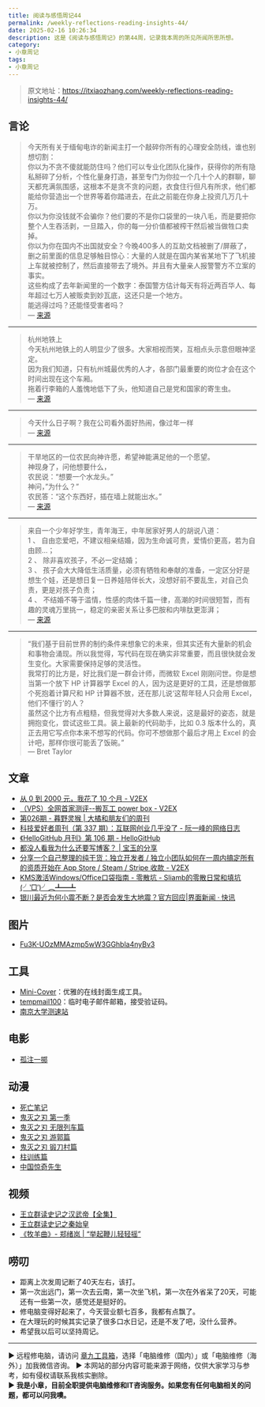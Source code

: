 ```yaml
---
title: 阅读与感悟周记44
permalink: /weekly-reflections-reading-insights-44/
date: 2025-02-16 10:26:34
description: 这是《阅读与感悟周记》的第44周，记录我本周的所见所闻所思所想。
category:
- 小章周记
tags:
- 小章周记
---
```


> 原文地址：<https://itxiaozhang.com/weekly-reflections-reading-insights-44/>  

## 言论

> 今天所有关于缅甸电诈的新闻主打一个敲碎你所有的心理安全防线，谁也别想切割：  
> 你以为不贪不傻就能防住吗？他们可以专业化团队化操作，获得你的所有隐私掰碎了分析，个性化量身打造，甚至专门为你拉一个几十个人的群聊，聊天都充满氛围感，这根本不是贪不贪的问题，衣食住行但凡有所求，他们都能给你营造出一个世界等着你踏进去，在此之前能在你身上投资几万几十万。  
> 你以为你没钱就不会骗你？他们要的不是你口袋里的一块八毛，而是要把你整个人生吞活剥，一旦踏入，你的每一分价值都被榨干然后被当做牲口卖掉。  
> 你以为你在国内不出国就安全？今晚400多人的互助文档被删了/屏蔽了，删之前里面的信息足够触目惊心：大量的人就是在国内某省某地下了飞机接上车就被控制了，然后直接带去了境外。并且有大量亲人报警警方不立案的事实。  
> 这些构成了去年新闻里的一个数字：泰国警方估计每天有将近两百华人、每年超过七万人被贩卖到妙瓦底，这还只是一个地方。  
> 能逃得过吗？还能怪受害者吗？  
> — [来源](https://weibo.com/u/1957491335)  
---  
> 杭州地铁上  
> 今天杭州地铁上的人明显少了很多。大家相视而笑，互相点头示意但眼神坚定。  
> 因为我们知道，只有杭州城最优秀的人才，各部门最重要的岗位才会在这个时间出现在这个车厢。  
> 拖着行李箱的人羞愧地低下了头，他知道自己是党和国家的寄生虫。  
> — [来源](https://jandan.net/t/5841876)  
---  
> 今天什么日子啊？我在公司看外面好热闹，像过年一样  
> — [来源](https://jandan.net/t/5842112)  
---  
> 干旱地区的一位农民向神许愿，希望神能满足他的一个愿望。  
> 神现身了，问他想要什么，  
> 农民说：“想要一个水龙头。”  
> 神问，”为什么？”  
> 农民答：“这个东西好，插在墙上就能出水。”  
> — [来源](https://jandan.net/t/5844062)  
---  
> 来自一个少年好学生，青年海王，中年居家好男人的胡说八道：  
> 1 、 自由恋爱吧，不建议相亲结婚，因为生命诚可贵，爱情价更高，若为自由顾...；  
> 2 、 除非喜欢孩子，不必一定结婚；  
> 3 、 孩子会大大降低生活质量，必须有牺牲和奉献的准备，一定区分好是想生个娃，还是想日复一日养娃陪伴长大，没想好前不要乱生，对自己负责，更是对孩子负责；  
> 4 、 不结婚不等于滥情，性感的肉体千篇一律，高潮的时间很短暂，而有趣的灵魂万里挑一，稳定的亲密关系让多巴胺和内啡肽更澎湃；  
> — [来源](https://www.v2ex.com/t/1109271#reply5)  
---  
> “我们基于目前世界的制约条件来想象它的未来，但其实还有大量新的机会和事物会涌现。所以我觉得，写代码在现在确实非常重要，而且很快就会发生变化。大家需要保持足够的灵活性。  
> 我常打的比方是，好比我们是一群会计师，而微软 Excel 刚刚问世。你是想当第一个放下 HP 计算器学 Excel 的人，因为这是更好的工具，还是想做那个死抱着计算尺和 HP 计算器不放，还在那儿说‘这帮年轻人只会用 Excel，他们不懂行’的人？  
> 虽然这个比方有点粗糙，但我觉得对大多数人来说，这是最好的姿态，就是拥抱变化，尝试这些工具。装上最新的代码助手，比如 0.3 版本什么的，真正去用它写点你本来不想写的代码。你可不想做那个最后才用上 Excel 的会计吧，那样你很可能丢了饭碗。”  
> — Bret Taylor

## 文章

- [从 0 到 2000 元，我花了 10 个月 - V2EX](https://www.v2ex.com/t/1108613)
- [（VPS）全网首家测评--搬瓦工 power box - V2EX](https://www.v2ex.com/t/1102483)
- [第026期 - 暮野灵猴 | 大橘和朋友们的周刊](https://rrorangeandfriends.site/posts/2025/026)
- [科技爱好者周刊（第 337 期）：互联网创业几乎没了 - 阮一峰的网络日志](https://www.ruanyifeng.com/blog/2025/02/weekly-issue-337.html)
- [《HelloGitHub 月刊》第 106 期 - HelloGitHub](https://hellogithub.com/periodical/volume/106)
- [都没人看我为什么还要写博客？ | 宝玉的分享](https://baoyu.io/translations/why-blog-if-nobody-reads-it)
- [分享一个自己整理的纯干货：独立开发者 / 独立小团队如何在一周内搞定所有的资质开始在 App Store / Steam / Stripe 收款 - V2EX](https://www.v2ex.com/t/1108773)
- [KMS激活Windows/Office口袋指南 - 零散坑 - Sliamb的零散日常和填坑(╯‵□′)╯︵┻━┻](https://blog.03k.org/post/kms.html)
- [银川最近为何小震不断？是否会发生大地震？官方回应|界面新闻 · 快讯](https://www.jiemian.com/article/12207800.html)

## 图片

- [Fu3K-UOzMMAzmp5wW3GGhbla4nyBv3](https://cdnv2.ruguoapp.com/Fu3K-UOzMMAzmp5wW3GGhbla4nyBv3.jpg)

## 工具

- [Mini-Cover](https://cover.ruom.top/)：优雅的在线封面生成工具。
- [tempmail100](https://tempmail100.com/)：临时电子邮件邮箱，接受验证码。
- [南京大学测速站](https://test.nju.edu.cn/)

## 电影

- [孤注一掷](https://neodb.social/movie/1JGCQeQKD5LRsTOCaEyymN)

## 动漫

- [死亡笔记](https://neodb.social/tv/season/1sAq3U4u7zOiPFp5AocOyv)
- [鬼灭之刃 第一季](https://neodb.social/tv/season/6w9C7lVHbDMULFhw8sywTo)
- [鬼灭之刃 无限列车篇](https://neodb.social/tv/season/4fvcgLiQQhhUlA64nAUMEG)
- [鬼灭之刃 游郭篇](https://neodb.social/tv/season/1ykxiMTfM08WVVP6zvyLmE)
- [鬼灭之刃 锻刀村篇](https://neodb.social/tv/season/1PqdYLkjQ8fHaEQ6pIuKPM)
- [柱训练篇](https://neodb.social/tv/season/3VWQBdvKmB6kkP6AiwZh99)
- [中国惊奇先生](https://neodb.social/tv/season/47kuJ2G97Tu9gniw0wLVNm)

## 视频

- [王立群读史记之汉武帝【全集】](https://www.bilibili.com/video/BV11xNqeEE8s/)
- [王立群读史记之秦始皇](https://www.bilibili.com/video/BV1MKHseaE9K/)
- [《牧羊曲》- 郑绪岚 | “举起鞭儿轻轻摇”](https://www.bilibili.com/video/BV1p24y1a7Bq/)

## 唠叨

- 距离上次发周记断了40天左右，该打。
- 第一次出远门，第一次去云南，第一次坐飞机，第一次在外省呆了20天，可能还有一些第一次，感觉还是挺好的。
- 修电脑变得好起来了，今天营业额七百多，我都有点飘了。
- 在大理玩的时候其实记录了很多口水日记，还是不发了吧，没什么营养。
- 希望我以后可以坚持周记。

---
▶ 远程修电脑，请访问 [章九工具箱](https://zhang9.com/)，选择「电脑维修（国内）」或「电脑维修（海外）」加我微信咨询。 
▶ 本网站的部分内容可能来源于网络，仅供大家学习与参考，如有侵权请联系我核实删除。  
▶ **我是小章，目前全职提供电脑维修和IT咨询服务。如果您有任何电脑相关的问题，都可以问我噢。**  
